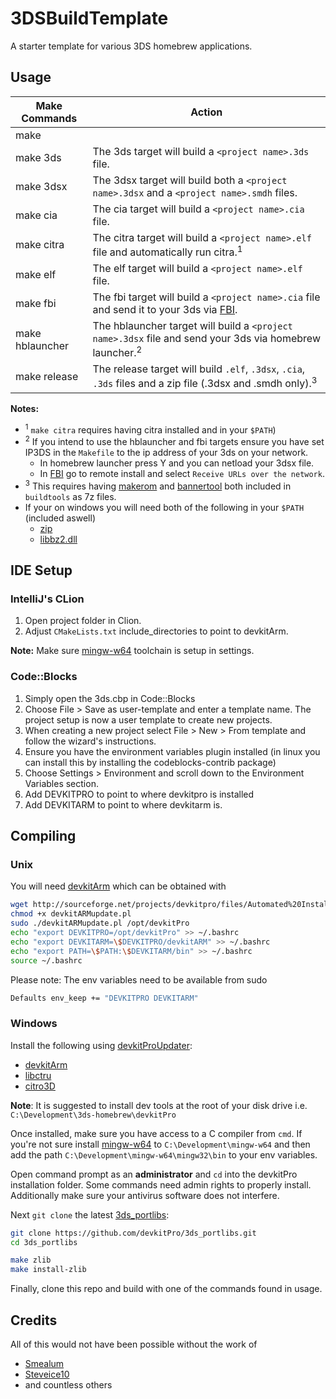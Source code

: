 # 3DSBuildTemplate

A starter template for various 3DS homebrew applications. 

## Usage

| Make Commands    | Action                                                                                    |
| -----------------| ----------------------------------------------------------------------------------------- |
| make             | 
| make 3ds         | The 3ds target will build a `<project name>.3ds` file.
| make 3dsx        | The 3dsx target will build both a `<project name>.3dsx` and a `<project name>.smdh` files.
| make cia         | The cia target will build a `<project name>.cia` file.
| make citra       | The citra target will build a `<project name>.elf` file and automatically run citra.<sup>1</sup>
| make elf         | The elf target will build a `<project name>.elf` file.
| make fbi         | The fbi target will build a `<project name>.cia` file and send it to your 3ds via [FBI].
| make hblauncher  | The hblauncher target will build a `<project name>.3dsx` file and send your 3ds via homebrew launcher.<sup>2</sup>
| make release     | The release target will build `.elf`, `.3dsx`, `.cia`, `.3ds` files and a zip file (.3dsx and .smdh only).<sup>3</sup>

**Notes:** 
* <sup>1</sup> `make citra` requires having citra installed and in your `$PATH`)
* <sup>2</sup> If you intend to use the hblauncher and fbi targets ensure you have set IP3DS in the `Makefile` to the ip address of your 3ds on your network.
    * In homebrew launcher press Y and you can netload your 3dsx file.
    * In [FBI] go to remote install and select `Receive URLs over the network`.
* <sup>3</sup> This requires having [makerom] and [bannertool] both included in `buildtools` as 7z files.
* If your on windows you will need both of the following in your `$PATH` (included aswell)
    * [zip] 
    * [libbz2.dll]

## IDE Setup

### IntelliJ's CLion
1. Open project folder in Clion.
2. Adjust `CMakeLists.txt` include_directories to point to devkitArm.

**Note:** Make sure [mingw-w64] toolchain is setup in settings. 

### Code::Blocks
1. Simply open the 3ds.cbp in Code::Blocks
2. Choose File > Save as user-template and enter a template name.  The project setup is now a user template to create new projects.
3. When creating a new project select File > New > From template and follow the wizard's instructions.
4. Ensure you have the environment variables plugin installed (in linux you can install this by installing the codeblocks-contrib package)
5. Choose Settings > Environment and scroll down to the Environment Variables section.
6. Add DEVKITPRO to point to where devkitpro is installed
7. Add DEVKITARM to point to where devkitarm is.

## Compiling

### Unix
You will need [devkitArm] which can be obtained with

```bash
wget http://sourceforge.net/projects/devkitpro/files/Automated%20Installer/devkitARMupdate.pl
chmod +x devkitARMupdate.pl
sudo ./devkitARMupdate.pl /opt/devkitPro
echo "export DEVKITPRO=/opt/devkitPro" >> ~/.bashrc
echo "export DEVKITARM=\$DEVKITPRO/devkitARM" >> ~/.bashrc
echo "export PATH=\$PATH:\$DEVKITARM/bin" >> ~/.bashrc
source ~/.bashrc
```

Please note: The env variables need to be available from sudo

```bash
Defaults env_keep += "DEVKITPRO DEVKITARM"
```

### Windows
Install the following using [devkitProUpdater]:
* [devkitArm]
* [libctru]
* [citro3D]

**Note**: It is suggested to install dev tools at the root of your disk drive i.e. `C:\Development\3ds-homebrew\devkitPro`

Once installed, make sure you have access to a C compiler from `cmd`. If you're not sure install [mingw-w64] to 
`C:\Development\mingw-w64` and then add the path `C:\Development\mingw-w64\mingw32\bin` to your env variables.

Open command prompt as an **administrator** and `cd` into the devkitPro installation folder. Some commands need admin 
rights to properly install. Additionally make sure your antivirus software does not interfere. 

Next `git clone` the latest [3ds_portlibs]:

```bash
git clone https://github.com/devkitPro/3ds_portlibs.git
cd 3ds_portlibs

make zlib
make install-zlib
```

Finally, clone this repo and build with one of the commands found in usage.

## Credits
All of this would not have been possible without the work of
* [Smealum](https://github.com/smealum)
* [Steveice10](https://github.com/Steveice10)
* and countless others


[//]: # (These are reference links used in the body of this note and get stripped out when the markdown processor does its job. There is no need to format nicely because it shouldn't be seen. Thanks SO - http://stackoverflow.com/questions/4823468/store-comments-in-markdown-syntax)

[3ds_portlibs]: <https://github.com/devkitPro/3ds_portlibs>
[devkitProUpdater]: <https://sourceforge.net/projects/devkitpro/>
[devkitArm]: <https://sourceforge.net/projects/devkitpro/files/devkitARM/>
[citro3D]: <https://sourceforge.net/projects/devkitpro/files/citro3d/>
[libctru]: <https://sourceforge.net/projects/devkitpro/files/libctru/>
[mingw-w64]: <https://sourceforge.net/projects/mingw-w64/>
[FBI]: <https://github.com/Steveice10/FBI>
[CLion]: <https://www.jetbrains.com/clion/>
[mingw-w64]: <https://sourceforge.net/projects/mingw-w64/>
[bannertool]: <https://github.com/Steveice10/bannertool>
[makerom]: <https://github.com/profi200/Project_CTR>
[zip]: <http://downloads.sourceforge.net/gnuwin32/zip-3.0-bin.zip>
[libbz2.dll]: <http://downloads.sourceforge.net/gnuwin32/zip-3.0-dep.zip>
